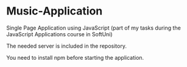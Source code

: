 # Music-Application
Single Page Application using JavaScript (part of my tasks during the JavaScript Applications course in SoftUni)

The needed server is included in the repository.

You need to install npm before starting the application.

